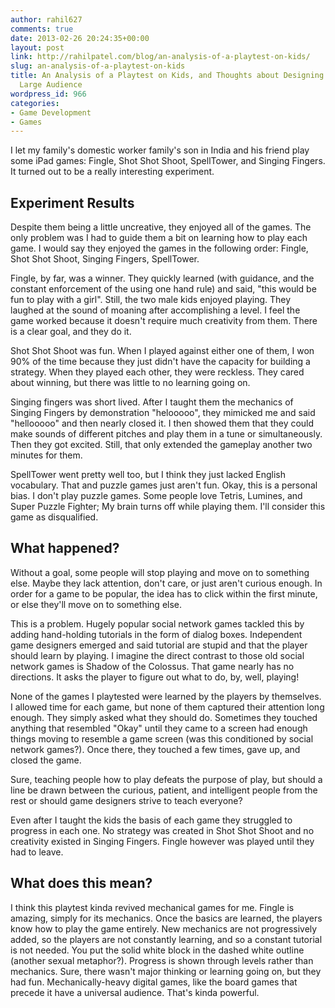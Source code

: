 ```yaml
---
author: rahil627
comments: true
date: 2013-02-26 20:24:35+00:00
layout: post
link: http://rahilpatel.com/blog/an-analysis-of-a-playtest-on-kids/
slug: an-analysis-of-a-playtest-on-kids
title: An Analysis of a Playtest on Kids, and Thoughts about Designing Games for a
  Large Audience
wordpress_id: 966
categories:
- Game Development
- Games
---
```


I let my family's domestic worker family's son in India and his friend play some iPad games: Fingle, Shot Shot Shoot, SpellTower, and Singing Fingers. It turned out to be a really interesting experiment.



## Experiment Results


Despite them being a little uncreative, they enjoyed all of the games. The only problem was I had to guide them a bit on learning how to play each game. I would say they enjoyed the games in the following order: Fingle, Shot Shot Shoot, Singing Fingers, SpellTower.

Fingle, by far, was a winner. They quickly learned (with guidance, and the constant enforcement of the using one hand rule) and said, "this would be fun to play with a girl". Still, the two male kids enjoyed playing. They laughed at the sound of moaning after accomplishing a level. I feel the game worked because it doesn't require much creativity from them. There is a clear goal, and they do it.

Shot Shot Shoot was fun. When I played against either one of them, I won 90% of the time because they just didn't have the capacity for building a strategy. When they played each other, they were reckless. They cared about winning, but there was little to no learning going on.

Singing fingers was short lived. After I taught them the mechanics of Singing Fingers by demonstration "helooooo", they mimicked me and said "hellooooo" and then nearly closed it. I then showed them that they could make sounds of different pitches and play them in a tune or simultaneously. Then they got excited. Still, that only extended the gameplay another two minutes for them.

SpellTower went pretty well too, but I think they just lacked English vocabulary. That and puzzle games just aren't fun. Okay, this is a personal bias. I don't play puzzle games. Some people love Tetris, Lumines, and Super Puzzle Fighter; My brain turns off while playing them. I'll consider this game as disqualified.



## What happened?


Without a goal, some people will stop playing and move on to something else. Maybe they lack attention, don't care, or just aren't curious enough. In order for a game to be popular, the idea has to click within the first minute, or else they'll move on to something else.

This is a problem. Hugely popular social network games tackled this by adding hand-holding tutorials in the form of dialog boxes. Independent game designers emerged and said tutorial are stupid and that the player should learn by playing. I imagine the direct contrast to those old social network games is Shadow of the Colossus. That game nearly has no directions. It asks the player to figure out what to do, by, well, playing!

None of the games I playtested were learned by the players by themselves. I allowed time for each game, but none of them captured their attention long enough. They simply asked what they should do. Sometimes they touched anything that resembled "Okay" until they came to a screen had enough things moving to resemble a game screen (was this conditioned by social network games?). Once there, they touched a few times, gave up, and closed the game.

Sure, teaching people how to play defeats the purpose of play, but should a line be drawn between the curious, patient, and intelligent people from the rest or should game designers strive to teach everyone?

Even after I taught the kids the basis of each game they struggled to progress in each one. No strategy was created in Shot Shot Shoot and no creativity existed in Singing Fingers. Fingle however was played until they had to leave.



## What does this mean?


I think this playtest kinda revived mechanical games for me. Fingle is amazing, simply for its mechanics. Once the basics are learned, the players know how to play the game entirely. New mechanics are not progressively added, so the players are not constantly learning, and so a constant tutorial is not needed. You put the solid white block in the dashed white outline (another sexual metaphor?). Progress is shown through levels rather than mechanics. Sure, there wasn't major thinking or learning going on, but they had fun. Mechanically-heavy digital games, like the board games that precede it have a universal audience. That's kinda powerful.
